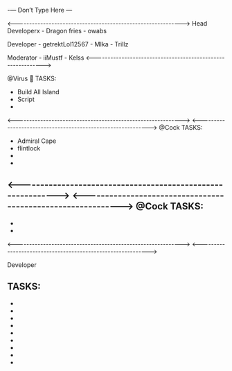 -— Don’t Type Here —


<------------------------------------------------------------>
Head Developerx - Dragon fries - owabs

Developer - getrektLol12567 - MIka - Trillz

Moderator - iiMustf - Kelss
<------------------------------------------------------------>



@Virus :sparkler: TASKS:
- Build All Island
- Script 
-
<------------------------------------------------------------>
<------------------------------------------------------------>
@Cock TASKS:
- Admiral Cape
- flintlock
- 
-
<------------------------------------------------------------>
<------------------------------------------------------------>
@Cock TASKS:
-
-
-
<------------------------------------------------------------>
<------------------------------------------------------------>



Developer

TASKS:
- 
- 
- 
- 
- 
- 
-
- 
- 
-
